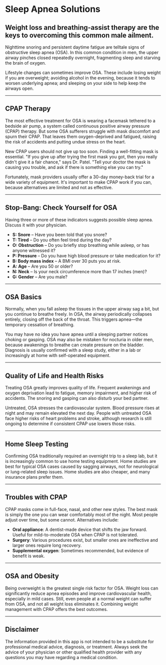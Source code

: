 # Sleep Apnea Solutions

## Weight loss and breathing-assist therapy are the keys to overcoming this common male ailment.

Nighttime snoring and persistent daytime fatigue are telltale signs of obstructive sleep apnea (OSA). In this common condition in men, the upper airway pinches closed repeatedly overnight, fragmenting sleep and starving the brain of oxygen.

Lifestyle changes can sometimes improve OSA. These include losing weight if you are overweight; avoiding alcohol in the evening, because it tends to worsen underlying apnea; and sleeping on your side to help keep the airways open.

---

## CPAP Therapy

The most effective treatment for OSA is wearing a facemask tethered to a bedside air pump, a system called continuous positive airway pressure (CPAP) therapy. But some OSA sufferers struggle with mask discomfort and spurn their CPAP. That leaves them oxygen-deprived and fatigued, raising the risk of accidents and putting undue stress on the heart.

New CPAP users should not give up too soon. Finding a well-fitting mask is essential. "If you give up after trying the first mask you got, then you really didn't give it a fair chance," says Dr. Patel. "Tell your doctor the mask is causing you trouble, and ask if there is something else you can try."

Fortunately, mask providers usually offer a 30-day money-back trial for a wide variety of equipment. It's important to make CPAP work if you can, because alternatives are limited and not as effective.

---

## Stop-Bang: Check Yourself for OSA

Having three or more of these indicators suggests possible sleep apnea. Discuss it with your physician.

- **S: Snore** – Have you been told that you snore?  
- **T: Tired** – Do you often feel tired during the day?  
- **O: Obstruction** – Do you briefly stop breathing while asleep, or has anyone witnessed it?  
- **P: Pressure** – Do you have high blood pressure or take medication for it?  
- **B: Body mass index** – A BMI over 30 puts you at risk.  
- **A: Age** – Are you 50 or older?  
- **N: Neck** – Is your neck circumference more than 17 inches (men)?  
- **G: Gender** – Are you male?

---

## OSA Basics

Normally, when you fall asleep the tissues in the upper airway sag a bit, but you continue to breathe freely. In OSA, the airway periodically collapses entirely, closing off the back of the throat. This triggers apnea—the temporary cessation of breathing.

You may have no idea you have apnea until a sleeping partner notices choking or gasping. OSA may also be mistaken for nocturia in older men, because awakenings to breathe can create pressure on the bladder. Diagnosis is usually confirmed with a sleep study, either in a lab or increasingly at home with self-operated equipment.

---

## Quality of Life and Health Risks

Treating OSA greatly improves quality of life. Frequent awakenings and oxygen deprivation lead to fatigue, memory impairment, and higher risk of accidents. The snoring and gasping can also disturb your bed partner.

Untreated, OSA stresses the cardiovascular system. Blood pressure rises at night and may remain elevated the next day. People with untreated OSA face higher risks of heart problems and stroke, although research is still ongoing to determine if consistent CPAP use lowers those risks.

---

## Home Sleep Testing

Confirming OSA traditionally required an overnight trip to a sleep lab, but it is increasingly common to use home testing equipment. Home studies are best for typical OSA cases caused by sagging airways, not for neurological or lung-related sleep issues. Home studies are also cheaper, and many insurance plans prefer them.

---

## Troubles with CPAP

CPAP masks come in full-face, nasal, and other new styles. The best mask is simply the one you can wear comfortably most of the night. Most people adjust over time, but some cannot. Alternatives include:

- **Oral appliance**: A dentist-made device that shifts the jaw forward. Useful for mild-to-moderate OSA when CPAP is not tolerated.  
- **Surgery**: Various procedures exist, but smaller ones are ineffective and larger ones require long recovery.  
- **Supplemental oxygen**: Sometimes recommended, but evidence of benefit is weak.

---

## OSA and Obesity

Being overweight is the greatest single risk factor for OSA. Weight loss can significantly reduce apnea episodes and improve cardiovascular health, especially in mild cases. Still, even people at a normal weight can suffer from OSA, and not all weight loss eliminates it. Combining weight management with CPAP offers the best outcomes.

---

## Disclaimer
The information provided in this app is not intended to be a substitute for professional medical advice, diagnosis, or treatment. Always seek the advice of your physician or other qualified health provider with any questions you may have regarding a medical condition.
